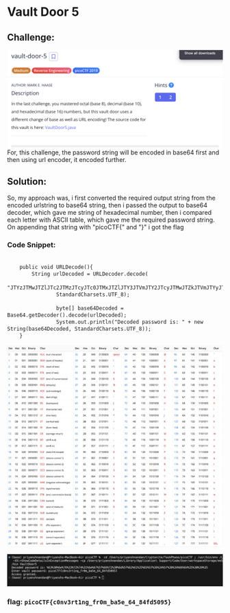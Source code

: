 # Vault Door 5

## Challenge:
![image](images/Vault/vd5q.png)
For, this challenge, the password string will be encoded in base64 first and then using url encoder, it encoded further.

## Solution:

So, my approach was, i first converted the required output string from the encoded urlstring to base64 string, then i passed the output to base64 decoder, which gave me string of hexadecimal number, then i compared each letter with ASCII table, which gave me the required password string. On appending that string with "picoCTF{" and "}" i got the flag

### Code Snippet:
```

    public void URLDecode(){
        String urlDecoded = URLDecoder.decode(
                "JTYzJTMwJTZlJTc2JTMzJTcyJTc0JTMxJTZlJTY3JTVmJTY2JTcyJTMwJTZkJTVmJTYyJTYxJTM1JTY1JTVmJTM2JTM0JTVmJTM4JTM0JTY2JTY0JTM1JTMwJTM5JTM1",
                StandardCharsets.UTF_8);

                byte[] base64Decoded = Base64.getDecoder().decode(urlDecoded);
                System.out.println("Decoded password is: " + new String(base64Decoded, StandardCharsets.UTF_8));
    }

```

![image](images/Vault/ascii%20table.jpg)

![image](images/Vault/vd5ans.png)

### flag: ```picoCTF{c0nv3rt1ng_fr0m_ba5e_64_84fd5095}```